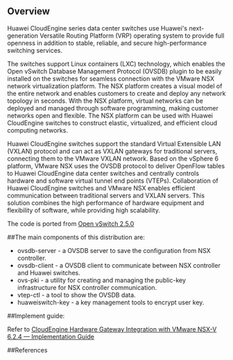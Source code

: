 ## Overview

Huawei CloudEngine series data center switches use Huawei's next-generation Versatile Routing Platform (VRP) operating system to provide full openness in addition to stable, reliable, and secure high-performance switching services.

The switches support Linux containers (LXC) technology, which enables the Open vSwitch Database Management Protocol (OVSDB) plugin to be easily installed on the switches for seamless connection with the VMware NSX network virtualization platform. The NSX platform creates a visual model of the entire network and enables customers to create and deploy any network topology in seconds. With the NSX platform, virtual networks can be deployed and managed through software programming, making customer networks open and flexible. The NSX platform can be used with Huawei CloudEngine switches to construct elastic, virtualized, and efficient cloud computing networks. 

Huawei CloudEngine switches support the standard Virtual Extensible LAN (VXLAN) protocol and can act as VXLAN gateways for traditional servers, connecting them to the VMware VXLAN network. Based on the vSphere 6 platform, VMware NSX uses the OVSDB protocol to deliver OpenFlow tables to Huawei CloudEngine data center switches and centrally controls hardware and software virtual tunnel end points (VTEPs). Collaboration of Huawei CloudEngine switches and VMware NSX enables efficient communication between traditional servers and VXLAN servers. This solution combines the high performance of hardware equipment and flexibility of software, while providing high scalability. 

The code is ported from [Open vSwitch 2.5.0](https://github.com/openvswitch/ovs)

##The main components of this distribution are:

- ovsdb-server - a OVSDB server to save the configuration from NSX controller.
- ovsdb-client - a OVSDB client to communicate between NSX controller and Huawei switches.
- ovs-pki - a utility for creating and managing the public-key infrastructure for NSX controller communication.
- vtep-ctl - a tool to show the OVSDB data.
- huaweiswitch-key - a key management tools to encrypt user key.
 
##Implement guide:

Refer to [CloudEngine Hardware Gateway Integration with VMware NSX-V 6.2.4 — Implementation Guide](http://e.huawei.com/en/marketing-material/global/products/enterprise_network/ce_switches/cloudengine%20switches/20161209085719)
 
##References

